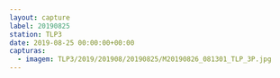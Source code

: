 ```yaml
---
layout: capture
label: 20190825
station: TLP3
date: 2019-08-25 00:00:00+00:00
capturas:
  - imagem: TLP3/2019/201908/20190825/M20190826_081301_TLP_3P.jpg
---
```

